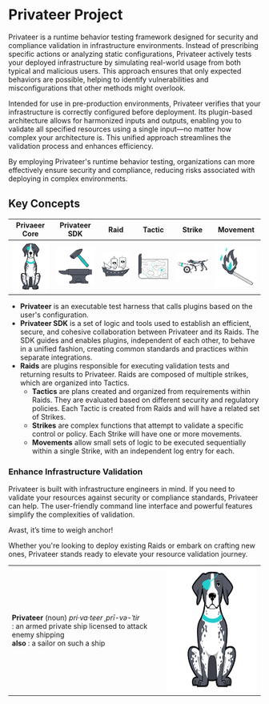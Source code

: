 # Privateer Project

Privateer is a runtime behavior testing framework designed for security and compliance validation in infrastructure environments. Instead of prescribing specific actions or analyzing static configurations, Privateer actively tests your deployed infrastructure by simulating real-world usage from both typical and malicious users. This approach ensures that only expected behaviors are possible, helping to identify vulnerabilities and misconfigurations that other methods might overlook.

Intended for use in pre-production environments, Privateer verifies that your infrastructure is correctly configured before deployment. Its plugin-based architecture allows for harmonized inputs and outputs, enabling you to validate all specified resources using a single input—no matter how complex your architecture is. This unified approach streamlines the validation process and enhances efficiency.

By employing Privateer's runtime behavior testing, organizations can more effectively ensure security and compliance, reducing risks associated with deploying in complex environments.

## Key Concepts

| Privaeer Core | Privateer SDK | Raid | Tactic | Strike | Movement |
|---|---|---|---|---|---|
| <img src="https://github.com/privateerproj/.github/blob/main/profile/patches-small.png" alt="Patches the Privateer Pointer" width="100" height="100"> | <img src="https://github.com/privateerproj/.github/blob/main/profile/sdk.svg" alt="SDK" width="100"> | <img src="https://github.com/privateerproj/.github/blob/main/profile/raid.svg" alt="Raid" width="100"> | <img src="https://github.com/privateerproj/.github/blob/main/profile/tactic.svg" alt="Tactic" width="100"> | <img src="https://github.com/privateerproj/.github/blob/main/profile/strike.svg" alt="Strike" width="100"> | <img src="https://github.com/privateerproj/.github/blob/main/profile/movement.svg" alt="Movement" width="100"> |

- **Privateer** is an executable test harness that calls plugins based on the user's configuration.
- **Privateer SDK** is a set of logic and tools used to establish an efficient, secure, and cohesive collaboration between Privateer and its Raids. The SDK guides and enables plugins, independent of each other, to behave in a unified fashion, creating common standards and practices within separate integrations.
- **Raids** are plugins responsible for executing validation tests and returning results to Privateer. Raids are composed of multiple strikes, which are organized into Tactics.
  - **Tactics** are plans created and organized from requirements within Raids. They are evaluated based on different security and regulatory policies. Each Tactic is created from Raids and will have a related set of Strikes.
  - **Strikes** are complex functions that attempt to validate a specific control or policy. Each Strike will have one or more movements.
  - **Movements** allow small sets of logic to be executed sequentially within a single Strike, with an independent log entry for each.

### Enhance Infrastructure Validation

Privateer is built with infrastructure engineers in mind. If you need to validate your resources against security or compliance standards, Privateer can help. The user-friendly command line interface and powerful features simplify the complexities of validation.

Avast, it’s time to weigh anchor!

Whether you're looking to deploy existing Raids or embark on crafting new ones, Privateer stands ready to elevate your resource validation journey.

|   |   |
|---|---|
| **Privateer** (noun) _pri·​va·​teer ˌprī-və-ˈtir_ <br> : an armed private ship licensed to attack enemy shipping <br> **also** : a sailor on such a ship | <img src="https://github.com/privateerproj/.github/blob/main/profile/patches-small.png" alt="Patches the Privateer Pointer" width="250" height="250"> |

